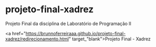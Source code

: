 # projeto-final-xadrez
Projeto Final da disciplina de Laboratório de Programação II

<a href="https://brunnoferreiraaa.github.io/projeto-final-xadrez/redirecionamento.html" target_"blank">Projeto Final - Xadrez</a>
